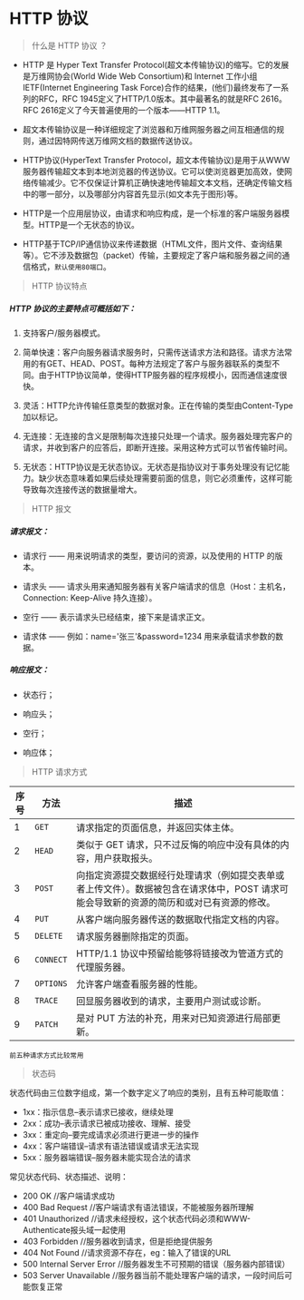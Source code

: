 # HTTP 协议

> 什么是 HTTP 协议 ？
>
- HTTP 是 Hyper Text Transfer Protocol(超文本传输协议)的缩写。它的发展是万维网协会(World Wide Web Consortium)和 Internet 工作小组IETF(Internet Engineering Task Force)合作的结果，(他们)最终发布了一系列的RFC，RFC 1945定义了HTTP/1.0版本。其中最著名的就是RFC 2616。RFC 2616定义了今天普遍使用的一个版本——HTTP 1.1。

- 超文本传输协议是一种详细规定了浏览器和万维网服务器之间互相通信的规则，通过因特网传送万维网文档的数据传送协议。

- HTTP协议(HyperText Transfer Protocol，超文本传输协议)是用于从WWW服务器传输超文本到本地浏览器的传送协议。它可以使浏览器更加高效，使网络传输减少。它不仅保证计算机正确快速地传输超文本文档，还确定传输文档中的哪一部分，以及哪部分内容首先显示(如文本先于图形)等。

- HTTP是一个应用层协议，由请求和响应构成，是一个标准的客户端服务器模型。HTTP是一个无状态的协议。
- HTTP基于TCP/IP通信协议来传递数据（HTML文件，图片文件、查询结果等）。它不涉及数据包（packet）传输，主要规定了客户端和服务器之间的通信格式，`默认使用80端口`。

> HTTP 协议特点
##### HTTP 协议的主要特点可概括如下：
1. 支持客户/服务器模式。

2. 简单快速：客户向服务器请求服务时，只需传送请求方法和路径。请求方法常用的有GET、HEAD、POST。每种方法规定了客户与服务器联系的类型不同。由于HTTP协议简单，使得HTTP服务器的程序规模小，因而通信速度很快。
3. 灵活：HTTP允许传输任意类型的数据对象。正在传输的类型由Content-Type加以标记。
4. 无连接：无连接的含义是限制每次连接只处理一个请求。服务器处理完客户的请求，并收到客户的应答后，即断开连接。采用这种方式可以节省传输时间。　　
5. 无状态：HTTP协议是无状态协议。无状态是指协议对于事务处理没有记忆能力。缺少状态意味着如果后续处理需要前面的信息，则它必须重传，这样可能导致每次连接传送的数据量增大。

> HTTP 报文
##### 请求报文：
- 请求行 —— 用来说明请求的类型，要访问的资源，以及使用的 HTTP 的版本。

- 请求头 —— 请求头用来通知服务器有关客户端请求的信息（Host：主机名，Connection: Keep-Alive 持久连接）。
- 空行 —— 表示请求头已经结束，接下来是请求正文。
- 请求体 —— 例如：name='张三'&password=1234 用来承载请求参数的数据。

##### 响应报文：
- 状态行；

- 响应头；
- 空行；
- 响应体；

> HTTP 请求方式
>
| 序号 | 方法 | 描述 |
| ---- | ---- | ---- |
| 1 | `GET` | 请求指定的页面信息，并返回实体主体。|
| 2 | `HEAD` | 类似于 GET 请求，只不过反悔的响应中没有具体的内容，用户获取报头。|
| 3 | `POST` | 向指定资源提交数据经行处理请求（例如提交表单或者上传文件）。数据被包含在请求体中，POST 请求可能会导致新的资源的简历和或对已有资源的修改。|
| 4 | `PUT` | 从客户端向服务器传送的数据取代指定文档的内容。|
| 5 | `DELETE` | 请求服务器删除指定的页面。|
| 6 | `CONNECT` | HTTP/1.1 协议中预留给能够将链接改为管道方式的代理服务器。|
| 7 | `OPTIONS` | 允许客户端查看服务器的性能。|
| 8 | `TRACE` | 回显服务器收到的请求，主要用户测试或诊断。|
| 9 | `PATCH` | 是对 PUT 方法的补充，用来对已知资源进行局部更新。|

`前五种请求方式比较常用`

>状态码
>
状态代码由三位数字组成，第一个数字定义了响应的类别，且有五种可能取值：

- 1xx：指示信息–表示请求已接收，继续处理
- 2xx：成功–表示请求已被成功接收、理解、接受
- 3xx：重定向–要完成请求必须进行更进一步的操作
- 4xx：客户端错误–请求有语法错误或请求无法实现
- 5xx：服务器端错误–服务器未能实现合法的请求

常见状态代码、状态描述、说明：

- 200 OK //客户端请求成功
- 400 Bad Request //客户端请求有语法错误，不能被服务器所理解
- 401 Unauthorized //请求未经授权，这个状态代码必须和WWW-Authenticate报头域一起使用
- 403 Forbidden //服务器收到请求，但是拒绝提供服务
- 404 Not Found //请求资源不存在，eg：输入了错误的URL
- 500 Internal Server Error //服务器发生不可预期的错误（服务器内部错误）
- 503 Server Unavailable //服务器当前不能处理客户端的请求，一段时间后可能恢复正常